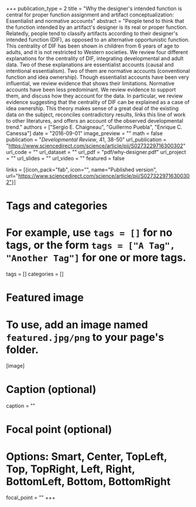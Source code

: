+++
publication_type = 2
title = "Why the designer's intended function is central for proper function assignment and artifact conceptualization: Essentialist and normative accounts"
abstract = "People tend to think that the function intended by an artifact's designer is its real or proper function. Relatedly, people tend to classify artifacts according to their designer's intended function (DIF), as opposed to an alternative opportunistic function. This centrality of DIF has been shown in children from 6 years of age to adults, and it is not restricted to Western societies. We review four different explanations for the centrality of DIF, integrating developmental and adult data. Two of these explanations are essentialist accounts (causal and intentional essentialism). Two of them are normative accounts (conventional function and idea ownership). Though essentialist accounts have been very influential, we review evidence that shows their limitations. Normative accounts have been less predominant. We review evidence to support them, and discuss how they account for the data. In particular, we review evidence suggesting that the centrality of DIF can be explained as a case of idea ownership. This theory makes sense of a great deal of the existing data on the subject, reconciles contradictory results, links this line of work to other literatures, and offers an account of the observed developmental trend."
authors = ["Sergio E. Chaigneau", "Guillermo Puebla", "Enrique C. Canessa"]
date = "2016-09-01"
image_preview = ""
math = false
publication = "*Developmental Review*, 41, 38-50"
url_publication = "https://www.sciencedirect.com/science/article/pii/S0273229716300302"
url_code = ""
url_dataset = ""
url_pdf = "pdf/why-designer.pdf"
url_project = ""
url_slides = ""
url_video = ""
featured = false

links = [{icon_pack="fab", icon="", name="Published version", url="https://www.sciencedirect.com/science/article/pii/S0273229716300302"}]

# Tags and categories
# For example, use `tags = []` for no tags, or the form `tags = ["A Tag", "Another Tag"]` for one or more tags.
tags = []
categories = []

# Featured image
# To use, add an image named `featured.jpg/png` to your page's folder. 
[image]
  # Caption (optional)
  caption = ""

  # Focal point (optional)
  # Options: Smart, Center, TopLeft, Top, TopRight, Left, Right, BottomLeft, Bottom, BottomRight
  focal_point = ""
+++
